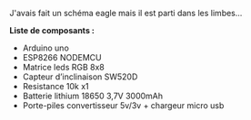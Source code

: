 

J'avais fait un schéma eagle mais il est parti dans les limbes...

**Liste de composants :**
-	Arduino uno
-	ESP8266 NODEMCU
-	Matrice leds RGB 8x8
-	Capteur d’inclinaison SW520D
-	Resistance 10k x1
-	Batterie lithium 18650 3,7V 3000mAh
-	Porte-piles convertisseur 5v/3v + chargeur micro usb


